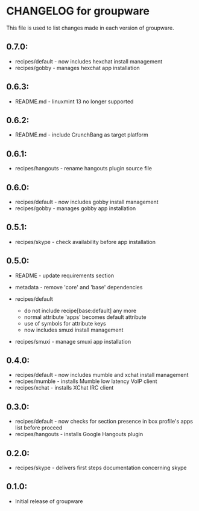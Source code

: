 # CHANGELOG for groupware

This file is used to list changes made in each version of groupware.

## 0.7.0:

* recipes/default - now includes hexchat install management
* recipes/gobby   - manages hexchat app installation

## 0.6.3:

* README.md - linuxmint 13 no longer supported

## 0.6.2:

* README.md - include CrunchBang as target platform

## 0.6.1:

* recipes/hangouts - rename hangouts plugin source file

## 0.6.0:

* recipes/default - now includes gobby install management
* recipes/gobby   - manages gobby app installation

## 0.5.1:

* recipes/skype - check availability before app installation

## 0.5.0:

* README   - update requirements section
* metadata - remove 'core' and 'base' dependencies

* recipes/default

  - do not include recipe[base:default] any more
  - normal attribute 'apps' becomes default attribute
  - use of symbols for attribute keys
  - now includes smuxi install management

* recipes/smuxi - manage smuxi app installation

## 0.4.0:

* recipes/default - now includes mumble and xchat install management
* recipes/mumble  - installs Mumble low latency VoIP client
* recipes/xchat   - installs XChat IRC client

## 0.3.0:

* recipes/default  - now checks for section presence in box profile's apps list before proceed
* recipes/hangouts - installs Google Hangouts plugin

## 0.2.0:

* recipes/skype - delivers first steps documentation concerning skype

## 0.1.0:

* Initial release of groupware

